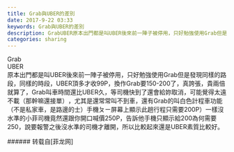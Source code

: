 ```yaml
---
title: Grab與UBER的差別
date: 2017-9-22 03:33
keywords: Grab與UBER的差別
description: GrabUBER原本出門都是叫UBER後來前一陣子被停用，只好勉強使用Grab但是發現同樣的路段，同樣的時段，UBER頂多才收99P，換作Grab要150-200了，真誇張，貴兩倍就算了，Grab叫車時間還比UBER久，等司機快到了還會給妳取消，可能覺得太遠不載（那幹嘛還接單），尤其是還常常叫不到車，還有Grab的叫白色計程車功能（不是私家車，是路邊的士）手機ㄆㄧ屏幕上顯示此趟行程只需要200P）一樣沒水準的小菲司機竟然還跟你開口喊價250P，告訴他手機只顯示給200為何需要250，說要報警之後沒水準的司機才離開，所以比較起來還是UBER素質比較好。
categories: sharing
---
```

<td class="t_f" id="postmessage_895153">

Grab<br/>
<img alt="" border="0" class="zoom" data-cf-modified-5a47e8cd0d6c8277c753d064-="" file="http://www.flw.ph/data/appbyme/upload/image/201709/22/cJ8TXmc1kub9.jpg" id="aimg_huQWU" lazyloadthumb="1" onclick="" onmouseover="" src="http://www.flw.ph/data/appbyme/upload/image/201709/22/cJ8TXmc1kub9.jpg"/><br/>
UBER<br/>
<img alt="" border="0" class="zoom" data-cf-modified-5a47e8cd0d6c8277c753d064-="" file="http://www.flw.ph/data/appbyme/upload/image/201709/22/0A0U4hNeI2mp.jpg" id="aimg_u8S9d" lazyloadthumb="1" onclick="" onmouseover="" src="http://www.flw.ph/data/appbyme/upload/image/201709/22/0A0U4hNeI2mp.jpg"/><br/>
原本出門都是叫UBER後來前一陣子被停用，只好勉強使用Grab但是發現同樣的路段，同樣的時段，UBER頂多才收99P，換作Grab要150-200了，真誇張，貴兩倍就算了，Grab叫車時間還比UBER久，等司機快到了還會給妳取消，可能覺得太遠不載（那幹嘛還接單）<img alt="" border="0" class="zoom" data-cf-modified-5a47e8cd0d6c8277c753d064-="" file="http://www.flw.ph//mobcent//app/data/phiz/default/18.png" id="aimg_Tfytr" lazyloadthumb="1" onclick="" onmouseover="" src="http://www.flw.ph//mobcent//app/data/phiz/default/18.png"/>，尤其是還常常叫不到車，還有Grab的叫白色計程車功能（不是私家車，是路邊的士）手機ㄆㄧ屏幕上顯示此趟行程只需要200P）一樣沒水準的小菲司機竟然還跟你開口喊價250P，告訴他手機只顯示給200為何需要250，說要報警之後沒水準的司機才離開，所以比較起來還是UBER素質比較好。<br/>
</td>
###### 转载自[菲龙网]